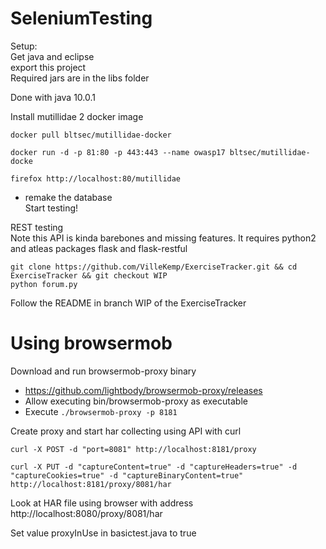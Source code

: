 # SeleniumTesting
Setup:  
Get java and eclipse  
export this project  
Required jars are in the libs folder  

Done with java 10.0.1  

Install mutillidae 2 docker image  
```
docker pull bltsec/mutillidae-docker 
```
```
docker run -d -p 81:80 -p 443:443 --name owasp17 bltsec/mutillidae-docke
```
```
firefox http://localhost:80/mutillidae
```
* remake the database  
Start testing!  
  
REST testing  
Note this API is kinda barebones and missing features. It requires python2 and atleas packages flask and flask-restful
```
git clone https://github.com/VilleKemp/ExerciseTracker.git && cd ExerciseTracker && git checkout WIP
python forum.py
```
Follow the README in branch WIP of the ExerciseTracker
# Using browsermob
Download and run browsermob-proxy binary  
* https://github.com/lightbody/browsermob-proxy/releases  
* Allow executing bin/browsermob-proxy as executable  
* Execute 
```./browsermob-proxy -p 8181 ``` 

Create proxy and start har collecting using API with curl  
```
curl -X POST -d "port=8081" http://localhost:8181/proxy
```
```
curl -X PUT -d "captureContent=true" -d "captureHeaders=true" -d "captureCookies=true" -d "captureBinaryContent=true" http://localhost:8181/proxy/8081/har
```
Look at HAR file using browser with address http://localhost:8080/proxy/8081/har  

Set value proxyInUse in basictest.java to true


